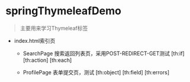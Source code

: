 # springThymeleafDemo

> 主要用来学习Thymeleaf标签

- index.html索引页

  - SearchPage 搜索返回列表页，采用POST-REDIRECT-GET测试 [th:if] [th:action] [th:each]
  
  - ProfilePage 表单提交页，测试 [th:object] [th:field] [th:errors]
